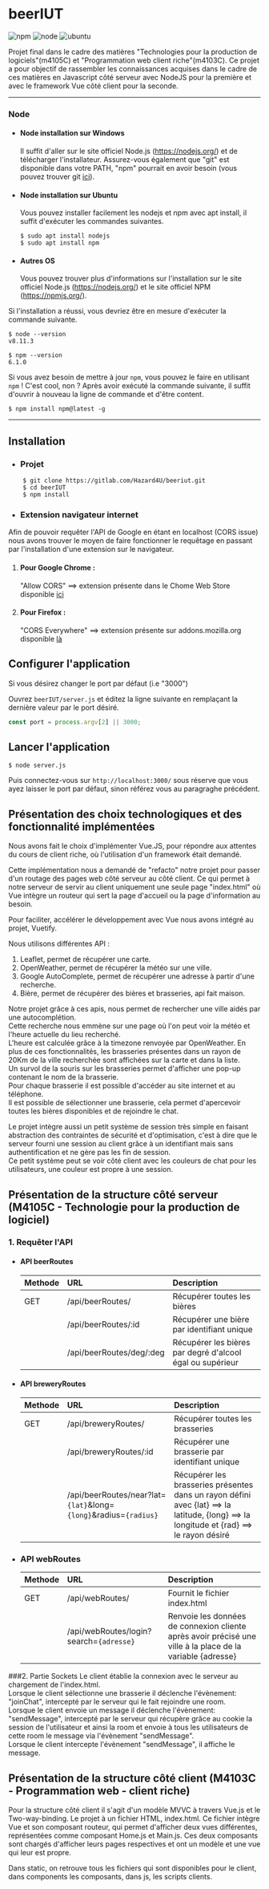 # beerIUT
 ![npm](https://img.shields.io/badge/npm-6.14.5-blue) 
 ![node](https://img.shields.io/badge/node-12.16.3-brightgreen)
 ![ubuntu](https://img.shields.io/badge/ubuntu-18.04-red)

 
 
Projet final dans le cadre des matières "Technologies pour la production de logiciels"(m4105C) et "Programmation web client riche"(m4103C).
Ce projet a pour objectif de rassembler les connaissances acquises dans le cadre de ces matières en Javascript côté serveur avec NodeJS pour la première
et avec le framework Vue côté client pour la seconde.

---

### Node
- #### Node installation sur Windows

  Il suffit d'aller sur le site officiel Node.js (https://nodejs.org/) et de télécharger l'installateur.
  Assurez-vous également que "git" est disponible dans votre PATH, "npm" pourrait en avoir besoin (vous pouvez trouver git [ici](https://git-scm.com/)).

- #### Node installation sur Ubuntu

  Vous pouvez installer facilement les nodejs et npm avec apt install, il suffit d'exécuter les commandes suivantes.

      $ sudo apt install nodejs
      $ sudo apt install npm

- #### Autres OS
  Vous pouvez trouver plus d'informations sur l'installation sur le site officiel Node.js (https://nodejs.org/) et le site officiel NPM (https://npmjs.org/).

Si l'installation a réussi, vous devriez être en mesure d'exécuter la commande suivante.

    $ node --version
    v8.11.3

    $ npm --version
    6.1.0

Si vous avez besoin de mettre à jour `npm`, vous pouvez le faire en utilisant `npm` ! C'est cool, non ? Après avoir exécuté la commande suivante, il suffit d'ouvrir à nouveau la ligne de commande et d'être content.
    
    $ npm install npm@latest -g


---

## Installation
- ### Projet

```shell script
    $ git clone https://gitlab.com/Hazard4U/beeriut.git
    $ cd beerIUT
    $ npm install
```
    
- ### Extension navigateur internet

Afin de pouvoir requêter l'API de Google en étant en localhost (CORS issue) nous avons trouver le moyen de faire fonctionner 
le requêtage en passant par l'installation d'une extension sur le navigateur.

1. #### Pour Google Chrome : 
    "Allow CORS" ==> extension présente dans le Chome Web Store disponible [ici](https://chrome.google.com/webstore/detail/allow-cors-access-control/lhobafahddgcelffkeicbaginigeejlf?hl=fr)
2. #### Pour Firefox : 
    "CORS Everywhere" ==> extension présente sur addons.mozilla.org disponible [là](https://addons.mozilla.org/fr/firefox/addon/cors-everywhere/?src=search)

## Configurer l'application
Si vous désirez changer le port par défaut (i.e "3000") 

Ouvrez `beerIUT/server.js` et éditez la ligne suivante en remplaçant la dernière valeur par le port désiré. 

```javascript
const port = process.argv[2] || 3000;
```

## Lancer l'application

    $ node server.js

Puis connectez-vous sur `http://localhost:3000/` sous réserve que vous ayez laisser le port par défaut, 
sinon référez vous au paragraghe précédent.

## Présentation des choix technologiques et des fonctionnalité implémentées
Nous avons fait le choix d'implémenter Vue.JS, pour répondre aux attentes du cours de client riche, où l'utilisation d'un framework était demandé.

Cette implémentation nous a demandé de "refacto" notre projet pour passer d'un routage des pages web côté serveur au côté client. Ce qui permet à notre serveur de servir au client uniquement une seule page "index.html" où Vue intègre un routeur qui sert la page d'accueil ou la page d'information au besoin.

Pour faciliter, accélérer le développement avec Vue nous avons intégré au projet, Vuetify.

Nous utilisons différentes API :
1. Leaflet, permet de récupérer une carte.
2. OpenWeather, permet de récupérer la météo sur une ville.
3. Google AutoComplete, permet de récupérer une adresse à partir d'une recherche.
4. Bière, permet de récupérer des bières et brasseries, api fait maison.

Notre projet grâce à ces apis, nous permet de rechercher une ville aidés par une autocomplétion.<br>
Cette recherche nous emmène sur une page où l'on peut voir la météo et l'heure actuelle du lieu recherché.<br>
L'heure est calculée grâce à la timezone renvoyée par OpenWeather.
En plus de ces fonctionnalités, les brasseries présentes dans un rayon de 20Km de la ville recherchée sont affichées sur la carte et dans la liste.<br>
Un survol de la souris sur les brasseries permet d'afficher une pop-up contenant le nom de la brasserie.<br>
Pour chaque brasserie il est possible d'accéder au site internet et au téléphone.<br>
Il est possible de sélectionner une brasserie, cela permet d'apercevoir toutes les bières disponibles et de rejoindre le chat.

Le projet intègre aussi un petit système de session très simple en faisant abstraction des contraintes de sécurité et d'optimisation, c'est à dire que le serveur fourni une session au client grâce à un identifiant mais sans authentification et ne gère pas les fin de session.<br>
Ce petit système peut se voir côté client avec les couleurs de chat pour les utilisateurs, une couleur est propre à une session.

## Présentation de la structure côté serveur (M4105C - Technologie pour la production de logiciel)

### 1. Requêter l'API
- #### API beerRoutes
    
    |  Methode  |          URL             | Description                                               |
    |:----------|:-------------------------| :---------------------------------------------------------|
    | GET       | /api/beerRoutes/         | Récupérer toutes les bières                               |
    |           | /api/beerRoutes/:id      | Récupérer une bière par identifiant unique                |
    |           | /api/beerRoutes/deg/:deg | Récupérer les bières par degré d'alcool égal ou supérieur |
    
- #### API breweryRoutes
    
    |  Methode  |          URL                | Description                     |
    |:----------|:----------------------------| :-------------------------------|
    | GET       | /api/breweryRoutes/         | Récupérer toutes les brasseries |
    |           | /api/breweryRoutes/:id      | Récupérer une brasserie par identifiant unique |
    |           | /api/beerRoutes/near?lat=`{lat}`&long=`{long}`&radius=`{radius}` | Récupérer les brasseries présentes dans un rayon défini avec {lat} ==> la latitude, {long} ==> la longitude et {rad} ==> le rayon désiré |

- ### API webRoutes
    
    |  Methode  |            URL          | Description                   |
    |:----------|:------------------------| :-----------------------------|
    | GET       | /api/webRoutes/         | Fournit le fichier index.html |
    |           | /api/webRoutes/login?search=`{adresse}`      | Renvoie les données de connexion cliente après avoir précisé une ville à la place de la variable {adresse} |
    

###2. Partie Sockets
Le client établie la connexion avec le serveur au chargement de l'index.html.<br>
Lorsque le client sélectionne une brasserie il déclenche l'évènement: "joinChat", intercepté par le serveur qui le fait rejoindre une room.<br>
Lorsque le client envoie un message il déclenche l'évènement: "sendMessage", intercepté par le serveur qui récupère grâce au cookie la session de l'utilisateur et ainsi la room et envoie à tous les utilisateurs de cette room le message via l'évènement "sendMessage".<br>
Lorsque le client intercepte l'évènement "sendMessage", il affiche le message.<br>

## Présentation de la structure côté client (M4103C - Programmation web - client riche)

Pour la structure côté client il s'agit d'un modèle MVVC à travers Vue.js et le Two-way-binding. Le projet à un fichier HTML, index.html.
Ce fichier intègre Vue et son composant routeur, qui permet d'afficher deux vues différentes, représentées comme composant Home.js et Main.js.
Ces deux composants sont chargés d'afficher leurs pages respectives et ont un modèle et une vue qui leur est propre.

Dans static, on retrouve tous les fichiers qui sont disponibles pour le client, dans components les composants, dans js, les scripts clients.
